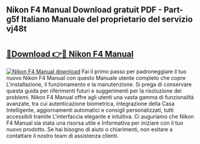 ## Nikon F4 Manual Download gratuit PDF - Part-g5f Italiano Manuale del proprietario del servizio vj48t

# <h2><a href="http://dfd2d9i.blite.top/?on=Nikon+F4+Manual">🔗Download 👉🔴 Nikon F4 Manual</a></h2>

[![Nikon F4 Manual download](https://i.imgur.com/lujVjoI.png)](http://dfd2d9i.blite.top/?on=Nikon+F4+Manual)
Fai il primo passo per padroneggiare il tuo nuovo Nikon F4 Manual con questo Manuale utente completo che copre L'installazione, il funzionamento e la manutenzione. Si prega di conservare questa guida per riferimenti futuri e suggerimenti per la risoluzione dei problemi. Nikon F4 Manual offre agli utenti una vasta gamma di funzionalità avanzate, tra cui autenticazione biometrica, integrazione della Casa Intelligente, aggiornamenti automatici e consigli personalizzati, tutti accessibili tramite L'interfaccia elegante e intuitiva. Ci auguriamo che Nikon F4 Manual sia stata una risorsa utile e Informativa per iniziare con il tuo nuovo prodotto. Se hai bisogno di aiuto o chiarimenti, non esitare a contattare il nostro team di assistenza clienti.
